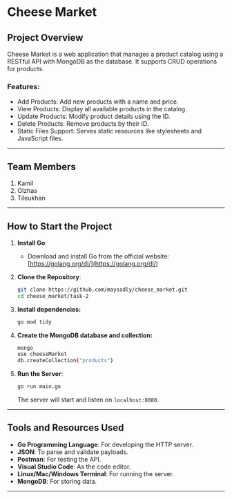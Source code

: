 # Cheese Market

## Project Overview
Cheese Market is a web application that manages a product catalog using a RESTful API with MongoDB as the database. It supports CRUD operations for products.

### Features:
- Add Products: Add new products with a name and price.
- View Products: Display all available products in the catalog.
- Update Products: Modify product details using the ID.
- Delete Products: Remove products by their ID.
- Static Files Support: Serves static resources like stylesheets and JavaScript files.

---

## Team Members
1. Kamil
2. Olzhas
3. Tileukhan

---

## How to Start the Project

1. **Install Go**:
   - Download and install Go from the official website: [https://golang.org/dl/](https://golang.org/dl/)

2. **Clone the Repository**:
   ```bash
   git clone https://github.com/maysadly/cheese_market.git
   cd cheese_market/task-2
   ```
3. **Install dependencies:**
    ```bash
   go mod tidy
   ```
4. **Create the MongoDB database and collection:**
   ```bash
   mongo
   use cheeseMarket
   db.createCollection("products")
   ```
   
5. **Run the Server**:
   ```bash
   go run main.go
   ```
   The server will start and listen on `localhost:8080`.

---

## Tools and Resources Used
- **Go Programming Language**: For developing the HTTP server.
- **JSON**: To parse and validate payloads.
- **Postman**: For testing the API.
- **Visual Studio Code**: As the code editor.
- **Linux/Mac/Windows Terminal**: For running the server.
- **MongoDB**: For storing data.

---
